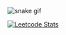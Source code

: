 ![snake gif](https://github.com/Fiufew/Fiufew/blob/output/github-contribution-grid-snake.gif)

[![Leetcode Stats](https://leetcard.jacoblin.cool/Fiufew?border=0&radius=20)](https://leetcode.com/Fiufew)
